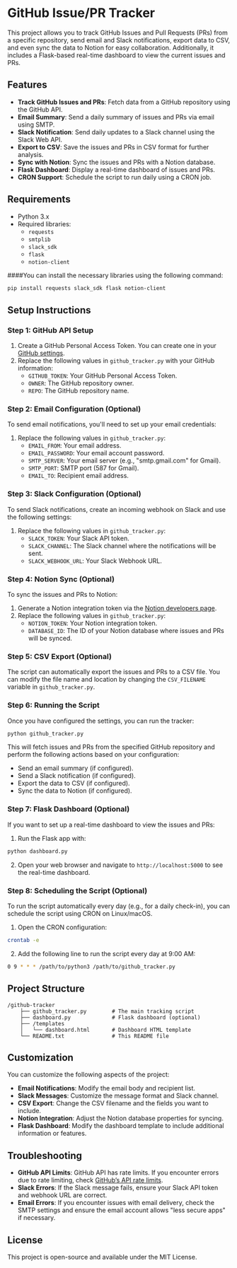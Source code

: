 # GitHub Issue/PR Tracker

This project allows you to track GitHub Issues and Pull Requests (PRs) from a specific repository, send email and Slack notifications, export data to CSV, and even sync the data to Notion for easy collaboration. Additionally, it includes a Flask-based real-time dashboard to view the current issues and PRs.

## Features

- **Track GitHub Issues and PRs**: Fetch data from a GitHub repository using the GitHub API.
- **Email Summary**: Send a daily summary of issues and PRs via email using SMTP.
- **Slack Notification**: Send daily updates to a Slack channel using the Slack Web API.
- **Export to CSV**: Save the issues and PRs in CSV format for further analysis.
- **Sync with Notion**: Sync the issues and PRs with a Notion database.
- **Flask Dashboard**: Display a real-time dashboard of issues and PRs.
- **CRON Support**: Schedule the script to run daily using a CRON job.

## Requirements

- Python 3.x
- Required libraries:
  - `requests`
  - `smtplib`
  - `slack_sdk`
  - `flask`
  - `notion-client`
  
####You can install the necessary libraries using the following command:

```bash
pip install requests slack_sdk flask notion-client
```

## Setup Instructions

### Step 1: GitHub API Setup

1. Create a GitHub Personal Access Token. You can create one in your [GitHub settings](https://github.com/settings/tokens).
2. Replace the following values in `github_tracker.py` with your GitHub information:
   - `GITHUB_TOKEN`: Your GitHub Personal Access Token.
   - `OWNER`: The GitHub repository owner.
   - `REPO`: The GitHub repository name.

### Step 2: Email Configuration (Optional)

To send email notifications, you'll need to set up your email credentials:

1. Replace the following values in `github_tracker.py`:
   - `EMAIL_FROM`: Your email address.
   - `EMAIL_PASSWORD`: Your email account password.
   - `SMTP_SERVER`: Your email server (e.g., "smtp.gmail.com" for Gmail).
   - `SMTP_PORT`: SMTP port (587 for Gmail).
   - `EMAIL_TO`: Recipient email address.

### Step 3: Slack Configuration (Optional)

To send Slack notifications, create an incoming webhook on Slack and use the following settings:

1. Replace the following values in `github_tracker.py`:
   - `SLACK_TOKEN`: Your Slack API token.
   - `SLACK_CHANNEL`: The Slack channel where the notifications will be sent.
   - `SLACK_WEBHOOK_URL`: Your Slack Webhook URL.

### Step 4: Notion Sync (Optional)

To sync the issues and PRs to Notion:

1. Generate a Notion integration token via the [Notion developers page](https://www.notion.so/my-integrations).
2. Replace the following values in `github_tracker.py`:
   - `NOTION_TOKEN`: Your Notion integration token.
   - `DATABASE_ID`: The ID of your Notion database where issues and PRs will be synced.

### Step 5: CSV Export (Optional)

The script can automatically export the issues and PRs to a CSV file. You can modify the file name and location by changing the `CSV_FILENAME` variable in `github_tracker.py`.

### Step 6: Running the Script

Once you have configured the settings, you can run the tracker:

```bash
python github_tracker.py
```

This will fetch issues and PRs from the specified GitHub repository and perform the following actions based on your configuration:

- Send an email summary (if configured).
- Send a Slack notification (if configured).
- Export the data to CSV (if configured).
- Sync the data to Notion (if configured).

### Step 7: Flask Dashboard (Optional)

If you want to set up a real-time dashboard to view the issues and PRs:

1. Run the Flask app with:

```bash
python dashboard.py
```

2. Open your web browser and navigate to `http://localhost:5000` to see the real-time dashboard.

### Step 8: Scheduling the Script (Optional)

To run the script automatically every day (e.g., for a daily check-in), you can schedule the script using CRON on Linux/macOS.

1. Open the CRON configuration:

```bash
crontab -e
```

2. Add the following line to run the script every day at 9:00 AM:

```bash
0 9 * * * /path/to/python3 /path/to/github_tracker.py
```

## Project Structure

```
/github-tracker
    ├── github_tracker.py        # The main tracking script
    ├── dashboard.py             # Flask dashboard (optional)
    ├── /templates
    │   └── dashboard.html       # Dashboard HTML template
    └── README.txt               # This README file
```

## Customization

You can customize the following aspects of the project:

- **Email Notifications**: Modify the email body and recipient list.
- **Slack Messages**: Customize the message format and Slack channel.
- **CSV Export**: Change the CSV filename and the fields you want to include.
- **Notion Integration**: Adjust the Notion database properties for syncing.
- **Flask Dashboard**: Modify the dashboard template to include additional information or features.

## Troubleshooting

- **GitHub API Limits**: GitHub API has rate limits. If you encounter errors due to rate limiting, check [GitHub’s API rate limits](https://docs.github.com/en/rest/overview/resources-in-the-rest-api#rate-limiting).
- **Slack Errors**: If the Slack message fails, ensure your Slack API token and webhook URL are correct.
- **Email Errors**: If you encounter issues with email delivery, check the SMTP settings and ensure the email account allows "less secure apps" if necessary.

## License

This project is open-source and available under the MIT License.
